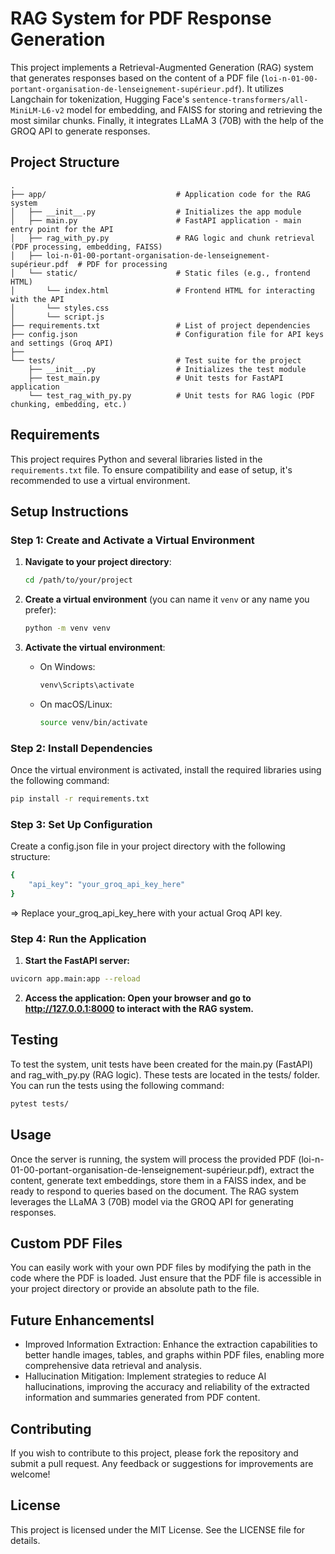 # RAG System for PDF Response Generation

This project implements a Retrieval-Augmented Generation (RAG) system that generates responses based on the content of a PDF file (`loi-n-01-00-portant-organisation-de-lenseignement-supérieur.pdf`). It utilizes Langchain for tokenization, Hugging Face's `sentence-transformers/all-MiniLM-L6-v2` model for embedding, and FAISS for storing and retrieving the most similar chunks. Finally, it integrates LLaMA 3 (70B) with the help of the GROQ API to generate responses.

## Project Structure

```
.
├── app/                             # Application code for the RAG system
│   ├── __init__.py                  # Initializes the app module
│   ├── main.py                      # FastAPI application - main entry point for the API
│   ├── rag_with_py.py               # RAG logic and chunk retrieval (PDF processing, embedding, FAISS)
│   ├── loi-n-01-00-portant-organisation-de-lenseignement-supérieur.pdf  # PDF for processing
│   └── static/                      # Static files (e.g., frontend HTML)
│       └── index.html               # Frontend HTML for interacting with the API
│       └── styles.css               
│       └── script.js
├── requirements.txt                 # List of project dependencies
├── config.json                      # Configuration file for API keys and settings (Groq API)
├── 
└── tests/                           # Test suite for the project
    ├── __init__.py                  # Initializes the test module
    ├── test_main.py                 # Unit tests for FastAPI application
    └── test_rag_with_py.py          # Unit tests for RAG logic (PDF chunking, embedding, etc.)

```

## Requirements

This project requires Python and several libraries listed in the `requirements.txt` file. To ensure compatibility and ease of setup, it's recommended to use a virtual environment.

## Setup Instructions

### Step 1: Create and Activate a Virtual Environment

1. **Navigate to your project directory**:
   ```bash
   cd /path/to/your/project
   ```

2. **Create a virtual environment** (you can name it `venv` or any name you prefer):
   ```bash
   python -m venv venv
   ```

3. **Activate the virtual environment**:
   - On Windows:
     ```bash
     venv\Scripts\activate
     ```
   - On macOS/Linux:
     ```bash
     source venv/bin/activate
     ```

### Step 2: Install Dependencies

Once the virtual environment is activated, install the required libraries using the following command:

```bash
pip install -r requirements.txt
```
### Step 3: Set Up Configuration

Create a config.json file in your project directory with the following structure:
```bash
{
    "api_key": "your_groq_api_key_here"
}
```
=> Replace your_groq_api_key_here with your actual Groq API key.

### Step 4: Run the Application
1. **Start the FastAPI server:**
```bash
uvicorn app.main:app --reload
```
2. **Access the application: Open your browser and go to http://127.0.0.1:8000 to interact with the RAG system.**

## Testing
To test the system, unit tests have been created for the main.py (FastAPI) and rag_with_py.py (RAG logic). These tests are located in the tests/ folder. You can run the tests using the following command:
```bash
pytest tests/

```

## Usage
Once the server is running, the system will process the provided PDF (loi-n-01-00-portant-organisation-de-lenseignement-supérieur.pdf), extract the content, generate text embeddings, store them in a FAISS index, and be ready to respond to queries based on the document. The RAG system leverages the LLaMA 3 (70B) model via the GROQ API for generating responses.

## Custom PDF Files
You can easily work with your own PDF files by modifying the path in the code where the PDF is loaded. Just ensure that the PDF file is accessible in your project directory or provide an absolute path to the file.

## Future Enhancementsl
- Improved Information Extraction: Enhance the extraction capabilities to better handle images, tables, and graphs within PDF files, enabling more comprehensive data retrieval and analysis.
- Hallucination Mitigation: Implement strategies to reduce AI hallucinations, improving the accuracy and reliability of the extracted information and summaries generated from PDF content.


## Contributing

If you wish to contribute to this project, please fork the repository and submit a pull request. Any feedback or suggestions for improvements are welcome!

## License

This project is licensed under the MIT License. See the LICENSE file for details.
